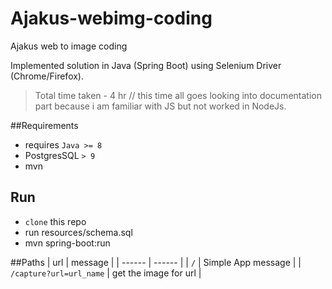# Ajakus-webimg-coding
Ajakus web to image coding



Implemented solution in Java (Spring Boot) using Selenium Driver (Chrome/Firefox).

> Total time taken - 4 hr // this time all goes looking into documentation part because i am familiar with JS but not worked in NodeJs.

##Requirements

- requires `Java >= 8`
- PostgresSQL `> 9`
- mvn

## Run
- `clone` this repo
- run resources/schema.sql
- mvn spring-boot:run 




##Paths
| url | message |
| ------ | ------ |
| `/` | Simple App message |
| `/capture?url=url_name` | get the image for url |

